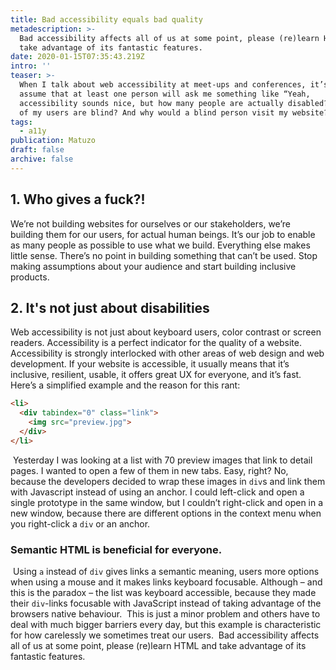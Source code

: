 ```yaml
---
title: Bad accessibility equals bad quality
metadescription: >-
  Bad accessibility affects all of us at some point, please (re)learn HTML and
  take advantage of its fantastic features.
date: 2020-01-15T07:35:43.219Z
intro: ''
teaser: >-
  When I talk about web accessibility at meet-ups and conferences, it’s safe to
  assume that at least one person will ask me something like “Yeah,
  accessibility sounds nice, but how many people are actually disabled? How many
  of my users are blind? And why would a blind person visit my website?”
tags:
  - a11y
publication: Matuzo
draft: false
archive: false
---
```


## 1. Who gives a fuck?!
We’re not building websites for ourselves or our stakeholders, we’re building them for our users, for actual human beings. It’s our job to enable as many people as possible to use what we build. Everything else makes little sense. There’s no point in building something that can’t be used. Stop making assumptions about your audience and start building inclusive products.
﻿
## 2. It's not just about disabilities
Web accessibility is not just about keyboard users, color contrast or screen readers. Accessibility is a perfect indicator for the quality of a website. Accessibility is strongly interlocked with other areas of web design and web development. If your website is accessible, it usually means that it’s inclusive, resilient, usable, it offers great UX for everyone, and it’s fast. 
﻿
Here’s a simplified example and the reason for this rant:
﻿
```html
<li>
  <div tabindex="0" class="link">
    <img src="preview.jpg">
  </div>
</li>
```
﻿
Yesterday I was looking at a list with 70 preview images that link to detail pages. I wanted to open a few of them in new tabs. Easy, right? No, because the developers decided to wrap these images in `div`s and link them with Javascript instead of using an anchor. I could left-click and open a single prototype in the same window, but I couldn’t right-click and open in a new window, because there are different options in the context menu when you right-click a `div` or an anchor.
﻿
### Semantic HTML is beneficial for everyone.
﻿
Using `a` instead of `div` gives links a semantic meaning, users more options when using a mouse and it makes links keyboard focusable. Although – and this is the paradox – the list was keyboard accessible, because they made their `div`-links focusable with JavaScript instead of taking advantage of the browsers native behaviour.
﻿
This is just a minor problem and others have to deal with much bigger barriers every day, but this example is characteristic for how carelessly we sometimes treat our users. 
﻿
Bad accessibility affects all of us at some point, please (re)learn HTML and take advantage of its fantastic features.
